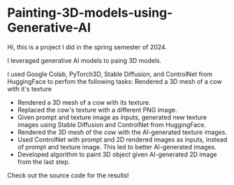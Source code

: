 # Painting-3D-models-using-Generative-AI

Hi, this is a project I did in the spring semester of 2024.

I leveraged generative AI models to paing 3D models. 

I used Google Colab, PyTorch3D, Stable Diffusion, and ControlNet from HuggingFace to perfom the following tasks:
Rendered a 3D mesh of a cow with it's texture
<ul>
    <li>Rendered a 3D mesh of a cow with its texture.</li>
    <li>Replaced the cow's texture with a different PNG image.</li>
    <li>Given prompt and texture image as inputs, generated new texture images using Stable Diffusion and ControlNet from HuggingFace.</li>
    <li>Rendered the 3D mesh of the cow with the AI-generated texture images.</li>
    <li>Used ControlNet with prompt and 2D rendered images as inputs, instead of prompt and texture image. This led to better AI-generated images.</li>
    <li>Developed algorithm to paint 3D object given AI-generated 2D image from the last step.</li>
</ul>

Check out the source code for the results!
